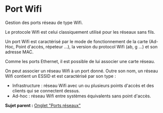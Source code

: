 Port Wifi
=========

Gestion des ports réseau de type Wifi.

Le protocole Wifi est celui classiquement utilisé pour les réseaux sans
fils.

Un port Wifi est caractérisé par le mode de fonctionnement de la carte
(Ad-Hoc, Point d'accès, répeteur ...), la version du protocol Wifi (ab,
g ...) et son adresse MAC.

Comme les ports Ethernet, il est possible de lui associer une carte
réseau.

On peut associer un réseau Wifi à un port donné. Outre son nom, un
réseau Wifi contient un ESSID et est caractérisé par son type :

-   Infrastructure : réseau Wifi avec un ou plusieurs points d'accès et
    des clients qui se connectent dessus.
-   Ad-hoc : réseau Wifi entre systèmes équivalents sans point d'accès.

**Sujet parent :** [Onglet "Ports
réseaux"](../glpi/inventory_network_connection.html "Gestion des ports réseaux pour les éléments d'inventaire")
